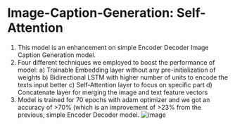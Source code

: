 # Image-Caption-Generation: Self-Attention
1) This model is an enhancement on simple Encoder Decoder Image Caption Generation model.
2) Four different techniques we employed to boost the performance of model:
a) Trainable Embedding layer without any pre-initialization of weights
b) Bidirectional LSTM with higher number of units to encode the texts input better
c) Self-Attention layer to focus on specific part
d) Concatenate layer for merging the image and text feature vectors
3) Model is trained for 70 epochs with adam optimizer and we got an accuracy of >70%
   (which is an improvement of >23% from the previous, simple Encoder Decoder model.
![image](https://user-images.githubusercontent.com/100623606/172682322-f6b26e30-bb78-4569-a07f-03984913b5e1.png)
